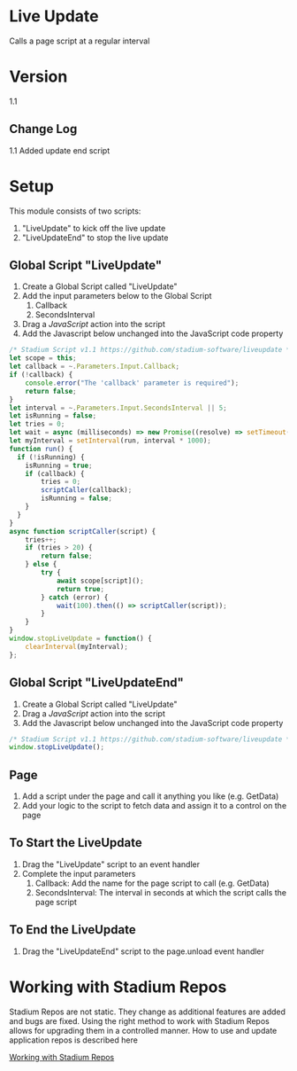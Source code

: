 # Live Update

Calls a page script at a regular interval

# Version
1.1

## Change Log
1.1 Added update end script

# Setup
This module consists of two scripts:
1. "LiveUpdate" to kick off the live update
2. "LiveUpdateEnd" to stop the live update

## Global Script "LiveUpdate"
1. Create a Global Script called "LiveUpdate"
2. Add the input parameters below to the Global Script
   1. Callback
   2. SecondsInterval
3. Drag a *JavaScript* action into the script
4. Add the Javascript below unchanged into the JavaScript code property
```javascript
/* Stadium Script v1.1 https://github.com/stadium-software/liveupdate */
let scope = this;
let callback = ~.Parameters.Input.Callback;
if (!callback) {
    console.error("The 'callback' parameter is required");
    return false;
}
let interval = ~.Parameters.Input.SecondsInterval || 5;
let isRunning = false;
let tries = 0;
let wait = async (milliseconds) => new Promise((resolve) => setTimeout(resolve, milliseconds));
let myInterval = setInterval(run, interval * 1000);
function run() { 
  if (!isRunning) {
    isRunning = true;
    if (callback) {
        tries = 0;
        scriptCaller(callback);
        isRunning = false;
    }
  }
}
async function scriptCaller(script) {
    tries++;
    if (tries > 20) {
    	return false;
    } else {
        try {
            await scope[script]();
            return true;
        } catch (error) {
            wait(100).then(() => scriptCaller(script));
        }
    }
}
window.stopLiveUpdate = function() {
    clearInterval(myInterval);
};
```

## Global Script "LiveUpdateEnd"
1. Create a Global Script called "LiveUpdate"
2. Drag a *JavaScript* action into the script
3. Add the Javascript below unchanged into the JavaScript code property
```javascript
/* Stadium Script v1.1 https://github.com/stadium-software/liveupdate */
window.stopLiveUpdate();
```

## Page
1. Add a script under the page and call it anything you like (e.g. GetData)
2. Add your logic to the script to fetch data and assign it to a control on the page

## To Start the LiveUpdate
1. Drag the "LiveUpdate" script to an event handler
2. Complete the input parameters
   1. Callback: Add the name for the page script to call (e.g. GetData)
   2. SecondsInterval: The interval in seconds at which the script calls the page script

## To End the LiveUpdate
1. Drag the "LiveUpdateEnd" script to the page.unload event handler

# Working with Stadium Repos
Stadium Repos are not static. They change as additional features are added and bugs are fixed. Using the right method to work with Stadium Repos allows for upgrading them in a controlled manner. How to use and update application repos is described here 

[Working with Stadium Repos](https://github.com/stadium-software/samples-upgrading)